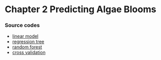 Chapter 2 Predicting Algae Blooms
=================================

### Source codes

- [linear model](lm.r)
- [regression tree](rt.r)
- [random forest](rf.r)
- [cross validation](cv.r)
